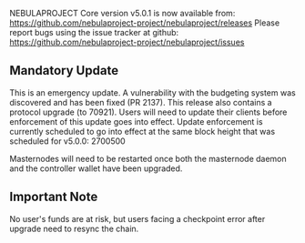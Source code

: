 NEBULAPROJECT Core version v5.0.1 is now available from: https://github.com/nebulaproject-project/nebulaproject/releases
Please report bugs using the issue tracker at github: https://github.com/nebulaproject-project/nebulaproject/issues

Mandatory Update
----

This is an emergency update.
A vulnerability with the budgeting system was discovered and has been fixed (PR 2137).
This release also contains a protocol upgrade (to 70921).
Users will need to update their clients before enforcement of this update goes into effect.
Update enforcement is currently scheduled to go into effect at the same block height that was scheduled for v5.0.0: 2700500

Masternodes will need to be restarted once both the masternode daemon and the controller wallet have been upgraded.

Important Note
----

No user's funds are at risk, but users facing a checkpoint error after upgrade need to resync the chain.